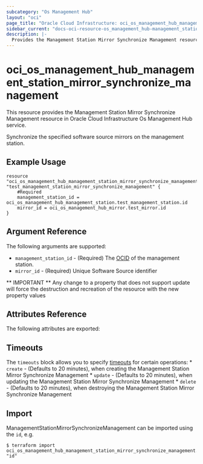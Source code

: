 ```yaml
---
subcategory: "Os Management Hub"
layout: "oci"
page_title: "Oracle Cloud Infrastructure: oci_os_management_hub_management_station_mirror_synchronize_management"
sidebar_current: "docs-oci-resource-os_management_hub-management_station_mirror_synchronize_management"
description: |-
  Provides the Management Station Mirror Synchronize Management resource in Oracle Cloud Infrastructure Os Management Hub service
---
```


# oci_os_management_hub_management_station_mirror_synchronize_management
This resource provides the Management Station Mirror Synchronize Management resource in Oracle Cloud Infrastructure Os Management Hub service.

Synchronize the specified software source mirrors on the management station.


## Example Usage

```hcl
resource "oci_os_management_hub_management_station_mirror_synchronize_management" "test_management_station_mirror_synchronize_management" {
	#Required
	management_station_id = oci_os_management_hub_management_station.test_management_station.id
	mirror_id = oci_os_management_hub_mirror.test_mirror.id
}
```

## Argument Reference

The following arguments are supported:

* `management_station_id` - (Required) The [OCID](https://docs.cloud.oracle.com/iaas/Content/General/Concepts/identifiers.htm) of the management station.
* `mirror_id` - (Required) Unique Software Source identifier


** IMPORTANT **
Any change to a property that does not support update will force the destruction and recreation of the resource with the new property values

## Attributes Reference

The following attributes are exported:


## Timeouts

The `timeouts` block allows you to specify [timeouts](https://registry.terraform.io/providers/oracle/oci/latest/docs/guides/changing_timeouts) for certain operations:
	* `create` - (Defaults to 20 minutes), when creating the Management Station Mirror Synchronize Management
	* `update` - (Defaults to 20 minutes), when updating the Management Station Mirror Synchronize Management
	* `delete` - (Defaults to 20 minutes), when destroying the Management Station Mirror Synchronize Management


## Import

ManagementStationMirrorSynchronizeManagement can be imported using the `id`, e.g.

```
$ terraform import oci_os_management_hub_management_station_mirror_synchronize_management.test_management_station_mirror_synchronize_management "id"
```

